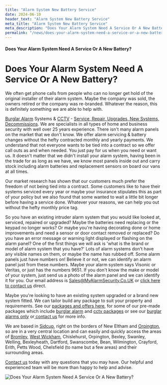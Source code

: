 ```yaml
---
title: "Alarm System New Battery Service"
date: 2024-06-10
header_text: "Alarm System New Battery Service"
meta_title: "Alarm System New Battery Service"
meta_description: "Does Your Alarm System Need A Service Or A New Battery? Orpington, Bromley, Sevenoaks, Greenwich, Bexley, Dartford, Gravesend. Contact us 020 8302 4065"
permalink: "/news/does-your-alarm-system-need-a-service-or-a-new-battery/"
---
```


#### Does Your Alarm System Need A Service Or A New Battery?

# Does Your Alarm System Need A Service Or A New Battery? 

We often get phone calls from people who can no longer get hold of the original installer of their alarm system. Maybe the company was sold, the owners retired or the company was re-branded. Whatever the reason, this is definitely something we are able to help with.

[Burglar Alarm](/categories/burglar-alarms.php) Systems & [CCTV](/categories/cctv.php) - [Service, Repair, Upgrades, New Systems, Decommissions](/categories/servicing-and-repairs.php). We are specialists in all types of home and business security with well over 25 years experience. There isn\'t many alarm panels on the market that we don\'t know. We offer alarm servicing & battery changes without the hefty contracted monthly and yearly payments. We understand that not everyone wants to be tied into a contract so we offer call outs as and when needed. You just pay for us when you need or want us. It doesn\'t matter that we didn\'t install your alarm system, having been in the trade for as long as we have, we know most panels inside out and carry stock including alarm batteries and replacement sensors on board our vans at all times.

Our market research has shown that our customers much prefer the freedom of not being tied into a contract. Some customers like to have their systems serviced every year or maybe your insurance stipulates this as part of your policy but we also found that some wanted to wait a little bit longer before having a service done. Whatever your reasons, we can help you out without the hefty monthly price tag.

So you have an existing intruder alarm system that you would like looked at, serviced, repaired or upgraded? Maybe the batteries need replacing or the keypad no longer works? Or maybe you\'re having decorating done or home improvements and need a sensor or door contact removed or replaced? Do you have an error message or warning light displayed or flashing on the alarm panel? One of the first things we will ask is \'what is the brand or model of alarm system that you have?\' Lots of alarm systems don\'t have any visible names on them, or maybe the name has rubbed off. Some alarm panels just have numbers on! Believe it or not, we can identify an alarm panel just from these numbers. Maybe your alarm system says Visonic or Veritas, or just has the numbers 9651. If you don't know the make or model of your system, just send us a photo of the alarm panel and we can identify it for you. Our email address is Sales@MyAlarmSecurity.Co.UK or [click here to contact us](/contact.php) direct.

Maybe you're looking to have an existing system upgraded or a brand new system fitted. We can tailor build any package to suit your property and requirements. See our [packages and offers here](/categories/special-offers.php), for some of our pre-made packages which include [burglar alarm](/categories/burglar-alarms.php) and [cctv packages](/categories/cctv.php) or see our [burglar alarms only](/categories/burglar-alarms.php) or[ contact us](/contact.php) for more info.

We are based in [Sidcup](/pages/sidcup.php), right on the borders of New Eltham and [Orpington](/pages/orpington.php), so are in a very central location and can easily and quickly access the areas of [Bromley](/pages/bromley.php), [West Wickham](/pages/west-wickham.php), Chislehurst, Orpington, Bexley, Swanley, Welling, Bexleyheath, Dartford, Swanscombe, Bean, Wilmington, Crayford, Erith, Petts Wood, Chelsfield (to name but a few areas) and their surrounding areas.

[Contact us](/contact.php) today with any questions that you may have. Our helpful and experienced team will be more than happy to help and advise.

![Does Your Alarm System Need A Service Or A New Battery?](https://res.cloudinary.com/kbs/image/upload/)